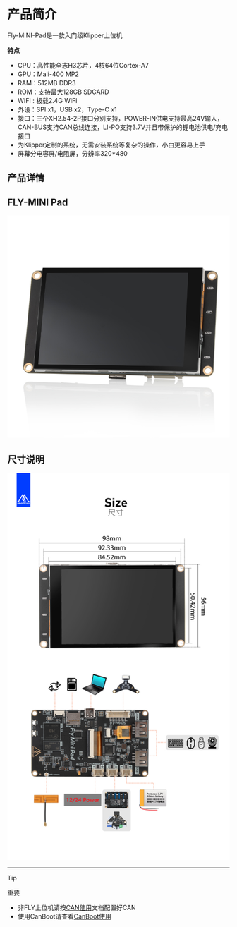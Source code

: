 # 产品简介

Fly-MINI-Pad是一款入门级Klipper上位机

**特点**

* CPU：高性能全志H3芯片，4核64位Cortex-A7
* GPU：Mali-400 MP2
* RAM：512MB DDR3
* ROM：支持最大128GB SDCARD
* WIFI :  板载2.4G WiFi
* 外设：SPI x1，USB x2，Type-C x1
* 接口：三个XH2.54-2P接口分别支持，POWER-IN供电支持最高24V输入，CAN-BUS支持CAN总线连接，LI-PO支持3.7V并且带保护的锂电池供电/充电接口
* 为Klipper定制的系统，无需安装系统等复杂的操作，小白更容易上手
* 屏幕分电容屏/电阻屏，分辨率320*480

## 产品详情



## FLY-MINI Pad

![pi接口图jpg](../../images/boards/fly_mini_pad/pad.jpg)

## 尺寸说明

![pi接口图jpg](../../images/boards/fly_mini_pad/3.jpg)

----

> [!TIP]
> 重要

* 非FLY上位机请按[CAN使用](/advanced/can_rpi.md)文档配置好CAN
* 使用CanBoot请查看[CanBoot使用](/advanced/canboot.md)

